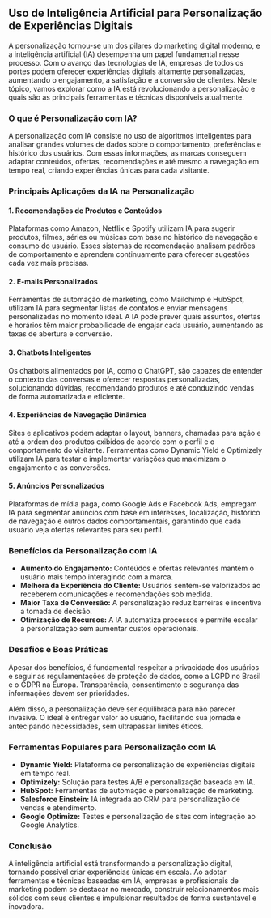 
## Uso de Inteligência Artificial para Personalização de Experiências Digitais

A personalização tornou-se um dos pilares do marketing digital moderno, e a inteligência artificial (IA) desempenha um papel fundamental nesse processo. Com o avanço das tecnologias de IA, empresas de todos os portes podem oferecer experiências digitais altamente personalizadas, aumentando o engajamento, a satisfação e a conversão de clientes. Neste tópico, vamos explorar como a IA está revolucionando a personalização e quais são as principais ferramentas e técnicas disponíveis atualmente.

### O que é Personalização com IA?

A personalização com IA consiste no uso de algoritmos inteligentes para analisar grandes volumes de dados sobre o comportamento, preferências e histórico dos usuários. Com essas informações, as marcas conseguem adaptar conteúdos, ofertas, recomendações e até mesmo a navegação em tempo real, criando experiências únicas para cada visitante.

### Principais Aplicações da IA na Personalização

#### 1. **Recomendações de Produtos e Conteúdos**
Plataformas como Amazon, Netflix e Spotify utilizam IA para sugerir produtos, filmes, séries ou músicas com base no histórico de navegação e consumo do usuário. Esses sistemas de recomendação analisam padrões de comportamento e aprendem continuamente para oferecer sugestões cada vez mais precisas.

#### 2. **E-mails Personalizados**
Ferramentas de automação de marketing, como Mailchimp e HubSpot, utilizam IA para segmentar listas de contatos e enviar mensagens personalizadas no momento ideal. A IA pode prever quais assuntos, ofertas e horários têm maior probabilidade de engajar cada usuário, aumentando as taxas de abertura e conversão.

#### 3. **Chatbots Inteligentes**
Os chatbots alimentados por IA, como o ChatGPT, são capazes de entender o contexto das conversas e oferecer respostas personalizadas, solucionando dúvidas, recomendando produtos e até conduzindo vendas de forma automatizada e eficiente.

#### 4. **Experiências de Navegação Dinâmica**
Sites e aplicativos podem adaptar o layout, banners, chamadas para ação e até a ordem dos produtos exibidos de acordo com o perfil e o comportamento do visitante. Ferramentas como Dynamic Yield e Optimizely utilizam IA para testar e implementar variações que maximizam o engajamento e as conversões.

#### 5. **Anúncios Personalizados**
Plataformas de mídia paga, como Google Ads e Facebook Ads, empregam IA para segmentar anúncios com base em interesses, localização, histórico de navegação e outros dados comportamentais, garantindo que cada usuário veja ofertas relevantes para seu perfil.

### Benefícios da Personalização com IA

- **Aumento do Engajamento:** Conteúdos e ofertas relevantes mantêm o usuário mais tempo interagindo com a marca.
- **Melhora da Experiência do Cliente:** Usuários sentem-se valorizados ao receberem comunicações e recomendações sob medida.
- **Maior Taxa de Conversão:** A personalização reduz barreiras e incentiva a tomada de decisão.
- **Otimização de Recursos:** A IA automatiza processos e permite escalar a personalização sem aumentar custos operacionais.

### Desafios e Boas Práticas

Apesar dos benefícios, é fundamental respeitar a privacidade dos usuários e seguir as regulamentações de proteção de dados, como a LGPD no Brasil e o GDPR na Europa. Transparência, consentimento e segurança das informações devem ser prioridades.

Além disso, a personalização deve ser equilibrada para não parecer invasiva. O ideal é entregar valor ao usuário, facilitando sua jornada e antecipando necessidades, sem ultrapassar limites éticos.

### Ferramentas Populares para Personalização com IA

- **Dynamic Yield:** Plataforma de personalização de experiências digitais em tempo real.
- **Optimizely:** Solução para testes A/B e personalização baseada em IA.
- **HubSpot:** Ferramentas de automação e personalização de marketing.
- **Salesforce Einstein:** IA integrada ao CRM para personalização de vendas e atendimento.
- **Google Optimize:** Testes e personalização de sites com integração ao Google Analytics.

### Conclusão

A inteligência artificial está transformando a personalização digital, tornando possível criar experiências únicas em escala. Ao adotar ferramentas e técnicas baseadas em IA, empresas e profissionais de marketing podem se destacar no mercado, construir relacionamentos mais sólidos com seus clientes e impulsionar resultados de forma sustentável e inovadora.
```
